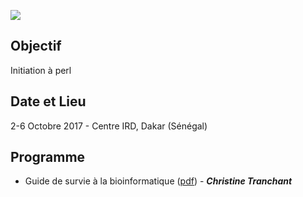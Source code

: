 ![](http://www.southgreen.fr/sites/southgreen.fr/themes/southgreen/logo.png)

## Objectif
Initiation à perl

## Date et Lieu
2-6 Octobre 2017 - Centre IRD, Dakar (Sénégal) 
 
 
## Programme

* Guide de survie à la bioinformatique ([pdf](https://github.com/SouthGreenPlatform/trainings/raw/master/Perl/Dakar-2017/perl-Dakar-2017-v2.pdf)) -  _**Christine Tranchant**_

